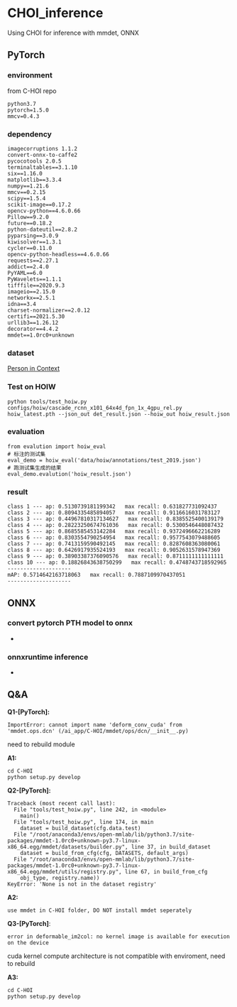 # CHOI_inference

Using CHOI for inference with mmdet, ONNX

## PyTorch

### environment

from C-HOI repo

```
python3.7
pytorch=1.5.0 
mmcv=0.4.3
```

### dependency

```
imagecorruptions 1.1.2
convert-onnx-to-caffe2
pycocotools 2.0.5
terminaltables==3.1.10
six==1.16.0
matplotlib==3.3.4
numpy==1.21.6
mmcv==0.2.15
scipy==1.5.4
scikit-image==0.17.2
opencv-python==4.6.0.66
Pillow==9.2.0
future==0.18.2
python-dateutil==2.8.2
pyparsing==3.0.9
kiwisolver==1.3.1
cycler==0.11.0
opencv-python-headless==4.6.0.66
requests==2.27.1
addict==2.4.0
PyYAML==6.0
PyWavelets==1.1.1
tifffile==2020.9.3
imageio==2.15.0
networkx==2.5.1
idna==3.4
charset-normalizer==2.0.12
certifi==2021.5.30
urllib3==1.26.12
decorator==4.4.2
mmdet==1.0rc0+unknown
```

### dataset 

[Person in Context](http://picdataset.com:8000/challenge/task/download/)


### Test on HOIW

```
python tools/test_hoiw.py configs/hoiw/cascade_rcnn_x101_64x4d_fpn_1x_4gpu_rel.py hoiw_latest.pth --json_out det_result.json --hoiw_out hoiw_result.json
```


### evaluation

```
from evalution import hoiw_eval
# 标注的测试集
eval_demo = hoiw_eval('data/hoiw/annotations/test_2019.json')
# 跑测试集生成的结果
eval_demo.evalution('hoiw_result.json')
```

### result

```
class 1 --- ap: 0.5130739181199342   max recall: 0.631827731092437
class 2 --- ap: 0.8094335485894057   max recall: 0.9116616031783127
class 3 --- ap: 0.44967810317134627   max recall: 0.8385525400139179
class 4 --- ap: 0.28223250674761036   max recall: 0.5300546448087432
class 5 --- ap: 0.8685585453142284   max recall: 0.9372496662216289
class 6 --- ap: 0.8303554790254954   max recall: 0.9577543079488605
class 7 --- ap: 0.7413159590492145   max recall: 0.8287608363080061
class 8 --- ap: 0.6426917935524193   max recall: 0.9052631578947369
class 9 --- ap: 0.38903387376090576   max recall: 0.8711111111111111
class 10 --- ap: 0.18826843638750299   max recall: 0.4748743718592965
--------------------
mAP: 0.5714642163718063   max recall: 0.7887109970437051
--------------------
```

## ONNX

### convert pytorch PTH model to onnx

-

### onnxruntime inference

-

## Q&A

**Q1-[PyTorch]:**

```
ImportError: cannot import name 'deform_conv_cuda' from 'mmdet.ops.dcn' (/ai_app/C-HOI/mmdet/ops/dcn/__init__.py)
```

need to rebuild module

**A1:**

```
cd C-HOI
python setup.py develop 
```

**Q2-[PyTorch]:**

```
Traceback (most recent call last):
  File "tools/test_hoiw.py", line 242, in <module>
    main()
  File "tools/test_hoiw.py", line 174, in main
    dataset = build_dataset(cfg.data.test)
  File "/root/anaconda3/envs/open-mmlab/lib/python3.7/site-packages/mmdet-1.0rc0+unknown-py3.7-linux-x86_64.egg/mmdet/datasets/builder.py", line 37, in build_dataset
    dataset = build_from_cfg(cfg, DATASETS, default_args)
  File "/root/anaconda3/envs/open-mmlab/lib/python3.7/site-packages/mmdet-1.0rc0+unknown-py3.7-linux-x86_64.egg/mmdet/utils/registry.py", line 67, in build_from_cfg
    obj_type, registry.name))
KeyError: 'None is not in the dataset registry'
```

**A2:**

```
use mmdet in C-HOI folder, DO NOT install mmdet seperately  
```



**Q3-[PyTorch]**:

```
error in deformable_im2col: no kernel image is available for execution on the device
```

cuda kernel compute architecture is not compatible with enviroment, need to rebuild

**A3:**

```
cd C-HOI
python setup.py develop 
```
